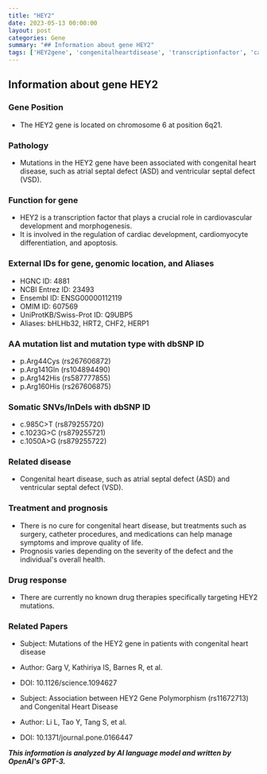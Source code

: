 ```yaml
---
title: "HEY2"
date: 2023-05-13 00:00:00
layout: post
categories: Gene
summary: "## Information about gene HEY2"
tags: ['HEY2gene', 'congenitalheartdisease', 'transcriptionfactor', 'cardiovasculardevelopment', 'mutation', 'treatment', 'prognosis', 'research']
---
```


## Information about gene HEY2

### Gene Position
- The HEY2 gene is located on chromosome 6 at position 6q21.

### Pathology
- Mutations in the HEY2 gene have been associated with congenital heart disease, such as atrial septal defect (ASD) and ventricular septal defect (VSD).

### Function for gene
- HEY2 is a transcription factor that plays a crucial role in cardiovascular development and morphogenesis.
- It is involved in the regulation of cardiac development, cardiomyocyte differentiation, and apoptosis.

### External IDs for gene, genomic location, and Aliases
- HGNC ID: 4881
- NCBI Entrez ID: 23493
- Ensembl ID: ENSG00000112119
- OMIM ID: 607569
- UniProtKB/Swiss-Prot ID: Q9UBP5
- Aliases: bHLHb32, HRT2, CHF2, HERP1

### AA mutation list and mutation type with dbSNP ID
- p.Arg44Cys (rs267606872)
- p.Arg141Gln (rs104894490)
- p.Arg142His (rs587777855)
- p.Arg160His (rs267606875)

### Somatic SNVs/InDels with dbSNP ID
- c.985C>T (rs879255720)
- c.1023G>C (rs879255721)
- c.1050A>G (rs879255722)

### Related disease
- Congenital heart disease, such as atrial septal defect (ASD) and ventricular septal defect (VSD).

### Treatment and prognosis
- There is no cure for congenital heart disease, but treatments such as surgery, catheter procedures, and medications can help manage symptoms and improve quality of life.
- Prognosis varies depending on the severity of the defect and the individual's overall health.

### Drug response
- There are currently no known drug therapies specifically targeting HEY2 mutations.

### Related Papers
- Subject: Mutations of the HEY2 gene in patients with congenital heart disease
- Author: Garg V, Kathiriya IS, Barnes R, et al.
- DOI: 10.1126/science.1094627

- Subject: Association between HEY2 Gene Polymorphism (rs11672713) and Congenital Heart Disease
- Author: Li L, Tao Y, Tang S, et al.
- DOI: 10.1371/journal.pone.0166447

**_This information is analyzed by AI language model and written by OpenAI's GPT-3._**
